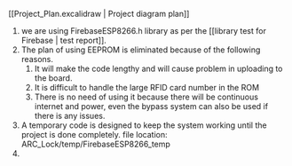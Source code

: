 [[Project_Plan.excalidraw | Project diagram plan]]
1. we are using FirebaseESP8266.h library as per the [[library test for Firebase | test report]].
2. The plan of using EEPROM is eliminated because of the following reasons.
	1. It will make the code lengthy and will cause problem in uploading to the board.
	2. It is difficult to handle the large RFID card number in the ROM 
	3. There is no need of using it because there will be continuous internet and power, even the bypass system can also be used if there is any issues.
3. A temporary code is designed to keep the system working until the project is done completely. file location: ARC_Lock/temp/FirebaseESP8266_temp
4. 